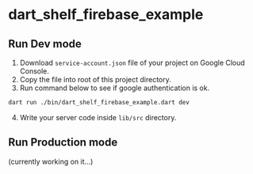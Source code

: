 # dart_shelf_firebase_example

## Run Dev mode

1. Download `service-account.json` file of your project on Google Cloud Console.
2. Copy the file into root of this project directory.
3. Run command below to see if google authentication is ok.
```bash
dart run ./bin/dart_shelf_firebase_example.dart dev
```
4. Write your server code inside `lib/src` directory.

## Run Production mode
(currently working on it...)